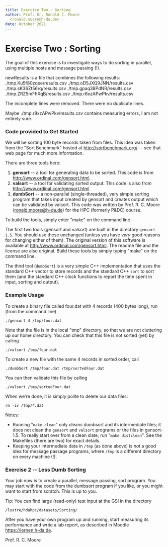 ```yaml
---
title: Exercise Two - Sorting
author: Prof. Dr. Ronald C. Moore
  <ronald.moore@h-da.de>
date: October 2021
...
```


# Exercise Two : Sorting

The goal of this exercise is to investigate ways to do sorting in parallel, using multiple hosts and message passing (!).

newResults is a file that combines the following results:
./tmp.Ku5f80zqee/results.csv
./tmp.oD5JXQ9JNN/results.csv
./tmp.sK36Zt56rq/results.csv
./tmp.gpaq38PdNR/results.csv
./tmp.ZRZ5mFhXqB/results.csv
./tmp.r8xzAPwPkv/results.csv

The incomplete lines were removed. There were no duplicate lines.

Maybe ./tmp.r8xzAPwPkv/results.csv contains measuring errors, I am not entirely sure.

### Code provided to Get Started

We will be sorting 100 byte records taken from files. This idea was taken from the "Sort Benchmark" hosted at <http://sortbenchmark.org/> -- see that web page for much more information.

There are three tools here:

1. **gensort** -- a tool for generating data to be sorted. This code is from <http://www.ordinal.com/gensort.html>.
2. **valsort** -- a tool for validating sorted output. This code is also from <http://www.ordinal.com/gensort.html>
3. **dumbSort** -- a non-parallel (single-threaded), very simple sorting program that takes input created by gensort and creates output which can be validated by valsort. This code was written by Prof. R. C. Moore (<ronald.moore@h-da.de>) for the HPC (formerly P&DC) course.

To build the tools, simply enter "make" on the command line.

The first two tools (gensort and valsort) are built in the directory `gensort-1.5`. You should use these unchanged (unless you have _very_ good reasons for changing either of them). The original version of this software is available at <http://www.ordinal.com/gensort.html>. The readme file and the license are also original. Build these tools by simply typing "make" on the command line.

The third tool (`dumbSort`) is a very simple C++ implementation that uses the standard C++ vector to store records and the standard C++ `sort` to sort them (and the standard C++ clock functions to report the time spent in input, sorting and output).

### Example Usage

To create a binary file called four.dat with 4 records (400 bytes long), run (from the command line)

    ./gensort 4 /tmp/four.dat

Note that the file is in the local "tmp" directory, so that we are not cluttering up our home directory. You can check that this file is not sorted (yet) by calling

    ./valsort /tmp/four.dat

To create a new file with the same 4 records in _sorted_ order, call

    ./dumbSort /tmp/four.dat /tmp/sortedFour.dat

You can then validate this file by calling

    ./valsort /tmp/sortedFour.dat

When we're done, it is simply polite to delete our data files:

    rm -iv /tmp/*.dat

Notes:

- Running "`make clean`" only cleans dumbsort and its intermediate files;
  it does not clean the `gensort` and `valsort` programs or the files in gensort-1.5.
  To really start over from a clean slate, run "`make distclean`".
  See the Makefiles (there are two) for exact details.
- Keeping your intermediate data in `/tmp` (as done above) is _not_ a good idea for message passage programs,
  where `/tmp` is a different directory on every machine (!).

### Exercise 2 -- Less Dumb Sorting

Your job now is to create a parallel, message passing, sort program. You may start with the code from the dumbsort program if you like, or you might want to start from scratch. This is up to you.

Tip: You can find large (read-only) test input at the GSI in the directory

    /lustre/hdahpc/datasets/Sorting/

After you have your own program up and running, start measuring its performance and write a lab report, as described in Moodle <https://lernen.h-da.de>.

Prof. R. C. Moore
